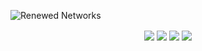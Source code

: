 ![Renewed Networks](https://i.imgur.com/wv5LctX.png)
<p align="center">
<a href="https://steamcommunity.com/groups/renewed_networks"><img align="center" src="https://img.shields.io/badge/Steam-2a475e?style=for-the-badge&logo=steam"/></a>
<a href="https://t.me/rndevs"><img align="center" src="https://img.shields.io/badge/telegram-2AABEE?style=for-the-badge&logo=telegram"/></a>
<a href="https://discord.gg/4MBuAKJGYR"><img align="center" src="https://img.shields.io/badge/Discord-%237289da?style=for-the-badge&logo=discord&logoColor=white"/></a>
<a href="https://www.moddb.com/company/rndevs"><img align="center" src="https://img.shields.io/badge/ModDB-cc0000?style=for-the-badge&logo=Databricks&logoColor=white"/></a>
</p>

